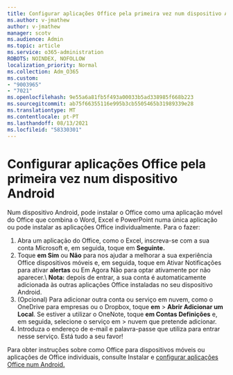 ```yaml
---
title: Configurar aplicações Office pela primeira vez num dispositivo Android
ms.author: v-jmathew
author: v-jmathew
manager: scotv
ms.audience: Admin
ms.topic: article
ms.service: o365-administration
ROBOTS: NOINDEX, NOFOLLOW
localization_priority: Normal
ms.collection: Adm_O365
ms.custom:
- "9003965"
- "7021"
ms.openlocfilehash: 9e55a6a81fb5f493a00033b5ad338985f668b223
ms.sourcegitcommit: ab75f66355116e995b3cb5505465b31989339e28
ms.translationtype: MT
ms.contentlocale: pt-PT
ms.lasthandoff: 08/13/2021
ms.locfileid: "58330301"
---
```

# <a name="set-up-office-apps-for-the-first-time-on-an-android-device"></a>Configurar aplicações Office pela primeira vez num dispositivo Android

Num dispositivo Android, pode instalar o Office como uma aplicação móvel do Office que combina o Word, Excel e PowerPoint numa única aplicação ou pode instalar as aplicações Office individualmente. Para o fazer:

1. Abra um aplicação do Office, como o Excel, inscreva-se com a sua conta Microsoft e, em seguida, toque em **Seguinte.**
2. Toque **em Sim** ou **Não** para nos ajudar a melhorar a sua experiência Office dispositivos móveis e, em seguida, toque em Ativar Notificações para ativar **alertas** ou Em Agora Não para optar ativamente por não aparecer.\ 
    **Nota:** depois de entrar, a sua conta é automaticamente adicionada às outras aplicações Office instaladas no seu dispositivo Android.
3. (Opcional) Para adicionar outra conta ou serviço em nuvem, como o OneDrive para empresas ou o Dropbox, toque **em**  >  **Abrir Adicionar um Local**. Se estiver a utilizar o OneNote, toque **em Contas Definições** e, em seguida, selecione o serviço em  >  nuvem que pretende adicionar.
4. Introduza o endereço de e-mail e palavra-passe que utiliza para entrar nesse serviço. Está tudo a seu favor!

Para obter instruções sobre como Office para dispositivos móveis ou aplicações de Office individuais, consulte Instalar e [configurar aplicações Office num Android.](https://go.microsoft.com/fwlink/?linkid=2135287)
